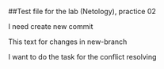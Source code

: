 ##Test file for the lab (Netology), practice 02

I need create new commit

This text for changes in new-branch

I want to do the task for the conflict resolving